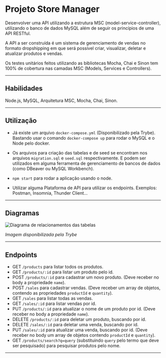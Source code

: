 # Projeto Store Manager

Desenvolver uma API utilizando a estrutura MSC (model-service-controller), utilizando o banco de dados MySQL além de seguir os princípios de uma API RESTful.

A API a ser construída é um sistema de gerenciamento de vendas no formato dropshipping em que será possível criar, visualizar, deletar e atualizar produtos e vendas.

Os testes unitários feitos utilizando as bibliotecas Mocha, Chai e Sinon tem 100% de cobertura nas camadas MSC (Models, Services e Controllers).

<hr></hr>

## Habilidades
Node.js, MySQL, Arquitetura MSC, Mocha, Chai, Sinon.

<hr></hr>

## Utilização

- Já existe um arquivo `docker-compose.yml` (Disponibilizado pela Trybe). Bastando usar o comando `docker-compose up` para rodar o MySQL e o Node pelo docker.

- Os arquivos para criação das tabelas e de seed se encontram nos arquivos `migration.sql` e `seed.sql` respectivamente. E podem ser utilizados em alguma ferramenta de gerenciamento de bancos de dados (como DBeaver ou MySQL Workbench).

- `npm start` para rodar a aplicação usando o node.

- Utilizar alguma Plataforma de API para utilizar os endpoints. Exemplos: Postman, Insomnia, Thunder Client...

<hr></hr>

## Diagramas

![Diagrama de relacionamentos das tabelas](diagramas-store-manager.png)

<i> Imagem disponibilizada pela Trybe </i>

<hr></hr>

## Endpoints

- GET `/products` para listar todos os produtos.
- GET `/products/:id` para listar um produto pelo id.
- POST `/products/:id` para cadastrar um novo produto. (Deve receber no body a propriedade `name`).
- POST `/sales` para cadastrar vendas. (Deve receber um array de objetos, contendo as propriedades `productId` e `quantity`).
- GET `/sales` para listar todas as vendas.
- GET `/sales/:id` para listar vendas por id.
- PUT `/products/:id` para atualizar o nome de um produto por id. (Deve receber no body a propriedade `name`).
- DELETE `/products/:id` para deletar um produto, buscando por id.
- DELETE `/sales/:id` para deletar uma venda, buscando por id.
- PUT `/sales/:id` para atualizar uma venda, buscando por id. (Deve receber no body um array de objetos contendo `productId` e `quantity`).
- GET `/products/search?q=query` (substituindo `query` pelo termo que deve ser pesquisado) para pesquisar produtos pelo nome.

<hr></hr>
